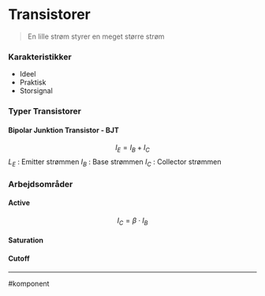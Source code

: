 # Transistorer
>En lille strøm styrer en meget større strøm

### Karakteristikker
- Ideel
- Praktisk
- Storsignal

### Typer Transistorer
#### Bipolar Junktion Transistor - BJT

$$I_{E} = I_{B} + I_{C}$$
$L_{E}$ : Emitter strømmen
$I_{B}$ : Base strømmen
$I_{C}$ : Collector strømmen

### Arbejdsområder
#### Active
$$I_{C} = \beta \cdot I_{B}$$

#### Saturation 

#### Cutoff


---
#komponent 